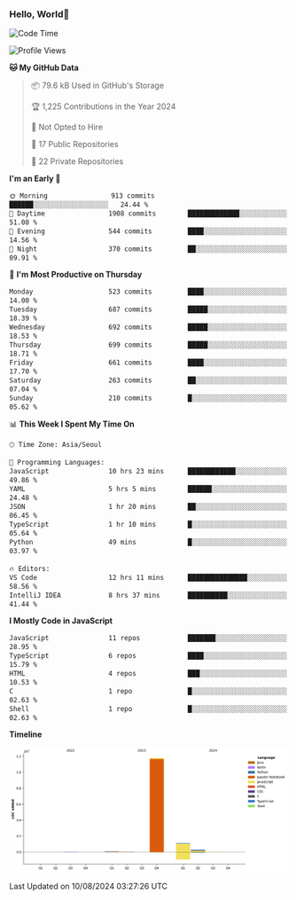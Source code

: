 
### Hello, World🐤

<!--START_SECTION:waka-->
![Code Time](http://img.shields.io/badge/Code%20Time-559%20hrs%2029%20mins-blue)

![Profile Views](http://img.shields.io/badge/Profile%20Views-45-blue)

**🐱 My GitHub Data** 

> 📦 79.6 kB Used in GitHub's Storage 
 > 
> 🏆 1,225 Contributions in the Year 2024
 > 
> 🚫 Not Opted to Hire
 > 
> 📜 17 Public Repositories 
 > 
> 🔑 22 Private Repositories 
 > 
**I'm an Early 🐤** 

```text
🌞 Morning                913 commits         ██████░░░░░░░░░░░░░░░░░░░   24.44 % 
🌆 Daytime                1908 commits        █████████████░░░░░░░░░░░░   51.08 % 
🌃 Evening                544 commits         ████░░░░░░░░░░░░░░░░░░░░░   14.56 % 
🌙 Night                  370 commits         ██░░░░░░░░░░░░░░░░░░░░░░░   09.91 % 
```
📅 **I'm Most Productive on Thursday** 

```text
Monday                   523 commits         ████░░░░░░░░░░░░░░░░░░░░░   14.00 % 
Tuesday                  687 commits         █████░░░░░░░░░░░░░░░░░░░░   18.39 % 
Wednesday                692 commits         █████░░░░░░░░░░░░░░░░░░░░   18.53 % 
Thursday                 699 commits         █████░░░░░░░░░░░░░░░░░░░░   18.71 % 
Friday                   661 commits         ████░░░░░░░░░░░░░░░░░░░░░   17.70 % 
Saturday                 263 commits         ██░░░░░░░░░░░░░░░░░░░░░░░   07.04 % 
Sunday                   210 commits         █░░░░░░░░░░░░░░░░░░░░░░░░   05.62 % 
```


📊 **This Week I Spent My Time On** 

```text
🕑︎ Time Zone: Asia/Seoul

💬 Programming Languages: 
JavaScript               10 hrs 23 mins      ████████████░░░░░░░░░░░░░   49.86 % 
YAML                     5 hrs 5 mins        ██████░░░░░░░░░░░░░░░░░░░   24.48 % 
JSON                     1 hr 20 mins        ██░░░░░░░░░░░░░░░░░░░░░░░   06.45 % 
TypeScript               1 hr 10 mins        █░░░░░░░░░░░░░░░░░░░░░░░░   05.64 % 
Python                   49 mins             █░░░░░░░░░░░░░░░░░░░░░░░░   03.97 % 

🔥 Editors: 
VS Code                  12 hrs 11 mins      ███████████████░░░░░░░░░░   58.56 % 
IntelliJ IDEA            8 hrs 37 mins       ██████████░░░░░░░░░░░░░░░   41.44 % 
```

**I Mostly Code in JavaScript** 

```text
JavaScript               11 repos            ███████░░░░░░░░░░░░░░░░░░   28.95 % 
TypeScript               6 repos             ████░░░░░░░░░░░░░░░░░░░░░   15.79 % 
HTML                     4 repos             ███░░░░░░░░░░░░░░░░░░░░░░   10.53 % 
C                        1 repo              █░░░░░░░░░░░░░░░░░░░░░░░░   02.63 % 
Shell                    1 repo              █░░░░░░░░░░░░░░░░░░░░░░░░   02.63 % 
```



**Timeline**

![Lines of Code chart](https://raw.githubusercontent.com/jilpoom/jilpoom/main/assets/bar_graph.png)


 Last Updated on 10/08/2024 03:27:26 UTC
<!--END_SECTION:waka-->
